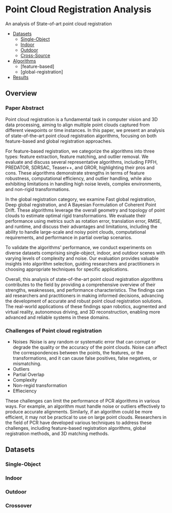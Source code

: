 # Point Cloud Registration Analysis

An analysis of State-of-art point cloud registration

*   [Datasets](./Datasets/README.md)
    *   [Single-Object](./Datasets/Single-Object/README.md)
    *   [Indoor](./Datasets/Indoor/README.md)
    *   [Outdoor](./Datasets/Outdoor/README.md)
    *   [Cross-Source](./Datasets/Cross-Source/README.md)
*   [Algorithms](./Algorithms/README.md)
    *   [feature-based]
    *   [global-registration]
*   [Results](./Results/README.md)



## Overview

### Paper Abstract
Point cloud registration is a fundamental task in computer vision and 3D data processing, aiming to align multiple point clouds captured from different viewpoints or time instances. In this paper, we present an analysis of state-of-the-art point cloud registration algorithms, focusing on both feature-based and global registration approaches.

For feature-based registration, we categorize the algorithms into three types: feature extraction, feature matching, and outlier removal. We evaluate and discuss several representative algorithms, including FPFH, PREDATOR, SDRSAC, Teaser++, and GROR, highlighting their pros and cons. These algorithms demonstrate strengths in terms of feature robustness, computational efficiency, and outlier handling, while also exhibiting limitations in handling high noise levels, complex environments, and non-rigid transformations.

In the global registration category, we examine Fast global registration, Deep global registration, and A Bayesian Formulation of Coherent Point Drift. These algorithms leverage the overall geometry and topology of point clouds to estimate optimal rigid transformations. We evaluate their performance using metrics such as rotation error, translation error, RMSE, and runtime, and discuss their advantages and limitations, including the ability to handle large-scale and noisy point clouds, computational requirements, and performance in partial overlap scenarios.

To validate the algorithms' performance, we conduct experiments on diverse datasets comprising single-object, indoor, and outdoor scenes with varying levels of complexity and noise. Our evaluation provides valuable insights into algorithm selection, guiding researchers and practitioners in choosing appropriate techniques for specific applications.

Overall, this analysis of state-of-the-art point cloud registration algorithms contributes to the field by providing a comprehensive overview of their strengths, weaknesses, and performance characteristics. The findings can aid researchers and practitioners in making informed decisions, advancing the development of accurate and robust point cloud registration solutions. The real-world applications of these findings span robotics, augmented and virtual reality, autonomous driving, and 3D reconstruction, enabling more advanced and reliable systems in these domains.

### Challenges of Point cloud registration ###

   *   Noises :Noise is any random or systematic error that can corrupt or degrade the quality or the accuracy of the point clouds. Noise can affect the correspondences between the
        points, the features, or the transformations, and it can cause false positives, false negatives, or mismatching.
   *   Outliers
   *   Partial Overlap
   *   Complexity
   *   Non-regid transformation
   *   Effieciency

These challenges can limit the performance of PCR algorithms in various ways. For example, an algorithm must handle noise or outliers effectively to produce accurate alignments. Similarly, if an algorithm could be more efficient, it may not be practical to use on large point clouds. Researchers in the field of PCR have developed various techniques to address these challenges, including feature-based registration algorithms, global registration methods, and 3D matching methods.


## Datasets

### Single-Object

### Indoor

### Outdoor

### Crossover
